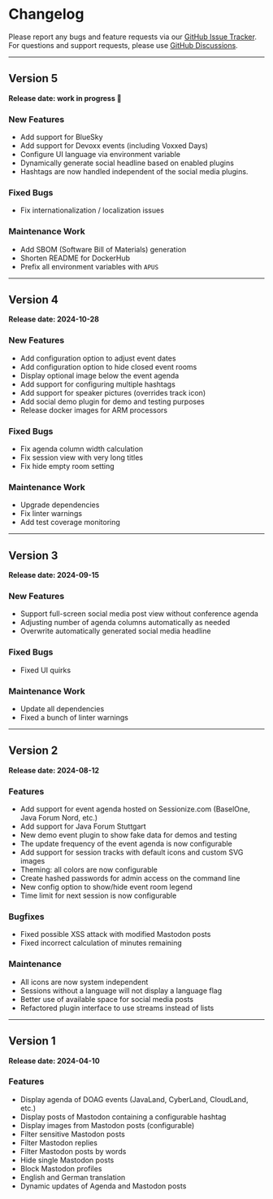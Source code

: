 # Changelog

Please report any bugs and feature requests via our
[GitHub Issue Tracker](https://github.com/McPringle/apus/issues).
For questions and support requests, please use
[GitHub Discussions](https://github.com/McPringle/apus/discussions).

---

## Version 5

**Release date: work in progress 🚧**

### New Features

* Add support for BlueSky
* Add support for Devoxx events (including Voxxed Days)
* Configure UI language via environment variable
* Dynamically generate social headline based on enabled plugins
* Hashtags are now handled independent of the social media plugins.

### Fixed Bugs

* Fix internationalization / localization issues

### Maintenance Work

* Add SBOM (Software Bill of Materials) generation
* Shorten README for DockerHub
* Prefix all environment variables with `APUS`

---

## Version 4

**Release date: 2024-10-28**

### New Features

* Add configuration option to adjust event dates
* Add configuration option to hide closed event rooms
* Display optional image below the event agenda
* Add support for configuring multiple hashtags
* Add support for speaker pictures (overrides track icon)
* Add social demo plugin for demo and testing purposes
* Release docker images for ARM processors

### Fixed Bugs

* Fix agenda column width calculation
* Fix session view with very long titles
* Fix hide empty room setting

### Maintenance Work

* Upgrade dependencies
* Fix linter warnings
* Add test coverage monitoring

---

## Version 3

**Release date: 2024-09-15**

### New Features

* Support full-screen social media post view without conference agenda
* Adjusting number of agenda columns automatically as needed
* Overwrite automatically generated social media headline

### Fixed Bugs

* Fixed UI quirks

### Maintenance Work

* Update all dependencies
* Fixed a bunch of linter warnings

---

## Version 2

**Release date: 2024-08-12**

### Features

* Add support for event agenda hosted on Sessionize.com (BaselOne, Java Forum Nord, etc.)
* Add support for Java Forum Stuttgart
* New demo event plugin to show fake data for demos and testing
* The update frequency of the event agenda is now configurable
* Add support for session tracks with default icons and custom SVG images
* Theming: all colors are now configurable
* Create hashed passwords for admin access on the command line
* New config option to show/hide event room legend
* Time limit for next session is now configurable

### Bugfixes

* Fixed possible XSS attack with modified Mastodon posts
* Fixed incorrect calculation of minutes remaining 

### Maintenance

* All icons are now system independent
* Sessions without a language will not display a language flag
* Better use of available space for social media posts
* Refactored plugin interface to use streams instead of lists

---

## Version 1

**Release date: 2024-04-10**

### Features

* Display agenda of DOAG events (JavaLand, CyberLand, CloudLand, etc.)
* Display posts of Mastodon containing a configurable hashtag
* Display images from Mastodon posts (configurable)
* Filter sensitive Mastodon posts
* Filter Mastodon replies
* Filter Mastodon posts by words
* Hide single Mastodon posts
* Block Mastodon profiles
* English and German translation
* Dynamic updates of Agenda and Mastodon posts
